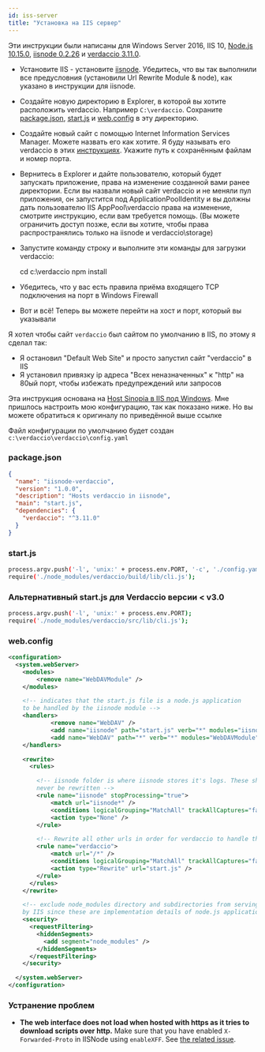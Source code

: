 ```yaml
---
id: iss-server
title: "Установка на IIS сервер"
---
```


Эти инструкции были написаны для Windows Server 2016, IIS 10, [Node.js 10.15.0](https://nodejs.org/), [iisnode 0.2.26](https://github.com/Azure/iisnode) и [verdaccio 3.11.0](https://github.com/verdaccio/verdaccio).

- Установите IIS - установите [iisnode](https://github.com/Azure/iisnode). Убедитесь, что вы так выполнили все предусловния (установили Url Rewrite Module & node), как указано в инструкции для iisnode.
- Создайте новую директорию в Explorer, в которой вы хотите расположить verdaccio. Например `C:\verdaccio`. Сохраните [package.json](#packagejson), [start.js](#startjs) и [web.config](#webconfig) в эту директорию.
- Создайте новый сайт c помощью Internet Information Services Manager. Можете назвать его как хотите. Я буду называть его verdaccio в этих [инструкциях](http://www.iis.net/learn/manage/configuring-security/application-pool-identities). Укажите путь к сохранённым файлам и номер порта.
- Вернитесь в Explorer и дайте пользователю, который будет запускать приложение, права на изменение созданной вами ранее директории. Если вы назвали новый сайт verdaccio и не меняли пул приложения, он запустится под ApplicationPoolIdentity и вы должны дать пользователю IIS AppPool\verdaccio права на изменение, смотрите инструкцию, если вам требуется помощь. (Вы можете ограничить доступ позже, если вы хотите, чтобы права распространялись только на iisnode и verdaccio\storage)
- Запустите команду строку и выполните эти команды для загрузки verdaccio:

    cd c:\verdaccio
    npm install
    

- Убедитесь, что у вас есть правила приёма входящего TCP подключения на порт в Windows Firewall
- Вот и всё! Теперь вы можете перейти на хост и порт, который вы указывали

Я хотел чтобы сайт `verdaccio` был сайтом по умолчанию в IIS, по этому я сделал так:

- Я остановил "Default Web Site" и просто запустил сайт "verdaccio" в IIS
- Я установил привязку ip адреса "Всех неназначенных" к "http" на 80ый порт, чтобы избежать предупреждений или запросов

Эта инструкция основана на [Host Sinopia в IIS под Windows](https://gist.github.com/HCanber/4dd8409f79991a09ac75). Мне пришлось настроить мою конфигурацию, так как показано ниже. Но вы можете обратиться к оригиналу по приведённой выше ссылке

Файл конфигурации по умолчанию будет создан `c:\verdaccio\verdaccio\config.yaml`

### package.json

```json
{
  "name": "iisnode-verdaccio",
  "version": "1.0.0",
  "description": "Hosts verdaccio in iisnode",
  "main": "start.js",
  "dependencies": {
    "verdaccio": "^3.11.0"
  }
}
```

### start.js

```bash
process.argv.push('-l', 'unix:' + process.env.PORT, '-c', './config.yaml');
require('./node_modules/verdaccio/build/lib/cli.js');
```

### Альтернативный start.js для Verdaccio версии < v3.0

```bash
process.argv.push('-l', 'unix:' + process.env.PORT);
require('./node_modules/verdaccio/src/lib/cli.js');
```

### web.config

```xml
<configuration>
  <system.webServer>
    <modules>
        <remove name="WebDAVModule" />
    </modules>

    <!-- indicates that the start.js file is a node.js application
    to be handled by the iisnode module -->
    <handlers>
            <remove name="WebDAV" />
            <add name="iisnode" path="start.js" verb="*" modules="iisnode" resourceType="Unspecified" requireAccess="Execute" />
            <add name="WebDAV" path="*" verb="*" modules="WebDAVModule" resourceType="Unspecified" requireAccess="Execute" />
    </handlers>

    <rewrite>
      <rules>

        <!-- iisnode folder is where iisnode stores it's logs. These should
        never be rewritten -->
        <rule name="iisnode" stopProcessing="true">
            <match url="iisnode*" />
            <conditions logicalGrouping="MatchAll" trackAllCaptures="false" />
            <action type="None" />
        </rule>

        <!-- Rewrite all other urls in order for verdaccio to handle these -->
        <rule name="verdaccio">
            <match url="/*" />
            <conditions logicalGrouping="MatchAll" trackAllCaptures="false" />
            <action type="Rewrite" url="start.js" />
        </rule>
      </rules>
    </rewrite>

    <!-- exclude node_modules directory and subdirectories from serving
    by IIS since these are implementation details of node.js applications -->
    <security>
      <requestFiltering>
        <hiddenSegments>
          <add segment="node_modules" />
        </hiddenSegments>
      </requestFiltering>
    </security>

  </system.webServer>
</configuration>
```

### Устранение проблем

- **The web interface does not load when hosted with https as it tries to download scripts over http.** Make sure that you have enabled `X-Forwarded-Proto` in IISNode using `enableXFF`. See [the related issue](https://github.com/verdaccio/verdaccio/issues/2003).

    <configuration>
      <system.webServer>
        <iisnode enableXFF="true" />
      </system.webServer>
    </configuration>